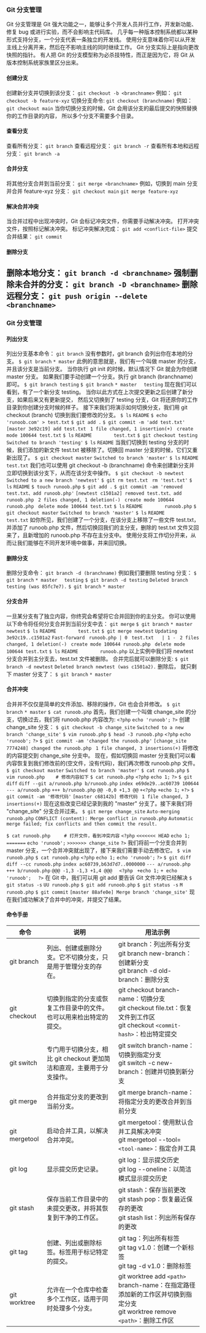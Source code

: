 ### Git 分支管理
Git 分支管理是 Git 强大功能之一，能够让多个开发人员并行工作，开发新功能、修复 bug 或进行实验，而不会影响主代码库。
几乎每一种版本控制系统都以某种形式支持分支，一个分支代表一条独立的开发线。
使用分支意味着你可以从开发主线上分离开来，然后在不影响主线的同时继续工作。
Git 分支实际上是指向更改快照的指针。
有人把 Git 的分支模型称为必杀技特性，而正是因为它，将 Git 从版本控制系统家族里区分出来。
#### 创建分支
创建新分支并切换到该分支：
`git checkout -b <branchname>`
例如：
`git checkout -b feature-xyz`
切换分支命令:
`git checkout (branchname)`
例如：
`git checkout main`
当你切换分支的时候，Git 会用该分支的最后提交的快照替换你的工作目录的内容， 所以多个分支不需要多个目录。
#### 查看分支
查看所有分支：
`git branch`
查看远程分支：
`git branch -r`
查看所有本地和远程分支：
`git branch -a`
#### 合并分支
将其他分支合并到当前分支：
`git merge <branchname>`
例如，切换到 main 分支并合并 feature-xyz 分支：
`git checkout main`
`git merge feature-xyz`
#### 解决合并冲突
当合并过程中出现冲突时，Git 会标记冲突文件，你需要手动解决冲突。
打开冲突文件，按照标记解决冲突。
标记冲突解决完成：
`git add <conflict-file>`
提交合并结果：
`git commit`
#### 删除分支
删除本地分支：
`git branch -d <branchname>`
强制删除未合并的分支：
`git branch -D <branchname>`
删除远程分支：
`git push origin --delete <branchname>`
---
### Git 分支管理
#### 列出分支
列出分支基本命令：
`git branch`
没有参数时，git branch 会列出你在本地的分支。
`$ git branch`
`* master`
此例的意思就是，我们有一个叫做 master 的分支，并且该分支是当前分支。
当你执行 git init 的时候，默认情况下 Git 就会为你创建 master 分支。
如果我们要手动创建一个分支。执行 git branch (branchname) 即可。
`$ git branch testing`
`$ git branch`
`* master`
`  testing`
现在我们可以看到，有了一个新分支 testing。
当你以此方式在上次提交更新之后创建了新分支，如果后来又有更新提交， 然后又切换到了 testing 分支，Git 将还原你的工作目录到你创建分支时候的样子。
接下来我们将演示如何切换分支，我们用 git checkout (branch) 切换到我们要修改的分支。
`$ ls`
`README`
`$ echo 'runoob.com' > test.txt`
`$ git add .`
`$ git commit -m 'add test.txt'`
`[master 3e92c19] add test.txt`
` 1 file changed, 1 insertion(+)`
` create mode 100644 test.txt`
`$ ls`
`README        test.txt`
`$ git checkout testing`
`Switched to branch 'testing'`
`$ ls`
`README`
当我们切换到 testing 分支的时候，我们添加的新文件 test.txt 被移除了。切换回 master 分支的时候，它们又重新出现了。
`$ git checkout master`
`Switched to branch 'master'`
`$ ls`
`README        test.txt`
我们也可以使用 git checkout -b (branchname) 命令来创建新分支并立即切换到该分支下，从而在该分支中操作。
`$ git checkout -b newtest`
`Switched to a new branch 'newtest'`
`$ git rm test.txt `
`rm 'test.txt'`
`$ ls`
`README`
`$ touch runoob.php`
`$ git add .`
`$ git commit -am 'removed test.txt、add runoob.php'`
`[newtest c1501a2] removed test.txt、add runoob.php`
` 2 files changed, 1 deletion(-)`
` create mode 100644 runoob.php`
` delete mode 100644 test.txt`
`$ ls`
`README        runoob.php`
`$ git checkout master`
`Switched to branch 'master'`
`$ ls`
`README        test.txt`
如你所见，我们创建了一个分支，在该分支上移除了一些文件 test.txt，并添加了 runoob.php 文件，然后切换回我们的主分支，删除的 test.txt 文件又回来了，且新增加的 runoob.php 不存在主分支中。
使用分支将工作切分开来，从而让我们能够在不同开发环境中做事，并来回切换。
#### 删除分支
删除分支命令：
`git branch -d (branchname)`
例如我们要删除 testing 分支：
`$ git branch`
`* master`
`  testing`
`$ git branch -d testing`
`Deleted branch testing (was 85fc7e7).`
`$ git branch`
`* master`
#### 分支合并
一旦某分支有了独立内容，你终究会希望将它合并回到你的主分支。 你可以使用以下命令将任何分支合并到当前分支中去：
`git merge`
`$ git branch`
`* master`
`  newtest`
`$ ls`
`README        test.txt`
`$ git merge newtest`
`Updating 3e92c19..c1501a2`
`Fast-forward`
` runoob.php | 0`
` test.txt   | 1 -`
` 2 files changed, 1 deletion(-)`
` create mode 100644 runoob.php`
` delete mode 100644 test.txt`
`$ ls`
`README        runoob.php`
以上实例中我们将 newtest 分支合并到主分支去，test.txt 文件被删除。
合并完后就可以删除分支:
`$ git branch -d newtest`
`Deleted branch newtest (was c1501a2).`
删除后， 就只剩下 master 分支了：
`$ git branch`
`* master`
#### 合并冲突
合并并不仅仅是简单的文件添加、移除的操作，Git 也会合并修改。
`$ git branch`
`* master`
`$ cat runoob.php`
首先，我们创建一个叫做 change_site 的分支，切换过去，我们将 runoob.php 内容改为:
`<?php`
`echo 'runoob';`
`?>`
创建 change_site 分支：
`$ git checkout -b change_site`
`Switched to a new branch 'change_site'`
`$ vim runoob.php`
`$ head -3 runoob.php`
`<?php`
`echo 'runoob';`
`?>`
`$ git commit -am 'changed the runoob.php'`
`[change_site 7774248] changed the runoob.php`
` 1 file changed, 3 insertions(+)`
将修改的内容提交到 change_site 分支中。 现在，假如切换回 master 分支我们可以看内容恢复到我们修改前的(空文件，没有代码)，我们再次修改 runoob.php 文件。
`$ git checkout master`
`Switched to branch 'master'`
`$ cat runoob.php`
`$ vim runoob.php    # 修改内容如下`
`$ cat runoob.php`
`<?php`
`echo 1;`
`?>`
`$ git diff`
`diff --git a/runoob.php b/runoob.php`
`index e69de29..ac60739 100644`
`--- a/runoob.php`
`+++ b/runoob.php`
`@@ -0,0 +1,3 @@`
`+<?php`
`+echo 1;`
`+?>`
`$ git commit -am '修改代码'`
`[master c68142b] 修改代码`
` 1 file changed, 3 insertions(+)`
现在这些改变已经记录到我的 "master" 分支了。接下来我们将 "change_site" 分支合并过来。
`$ git merge change_site`
`Auto-merging runoob.php`
`CONFLICT (content): Merge conflict in runoob.php`
`Automatic merge failed; fix conflicts and then commit the result.`

`$ cat runoob.php     # 打开文件，看到冲突内容`
`<?php`
`<<<<<<< HEAD`
`echo 1;`
`=======`
`echo 'runoob';`
`>>>>>>> change_site`
`?>`
我们将前一个分支合并到 master 分支，一个合并冲突就出现了，接下来我们需要手动去修改它。
`$ vim runoob.php`
`$ cat runoob.php`
`<?php`
`echo 1;`
`echo 'runoob';`
`?>`
`$ git diff`
`diff --cc runoob.php`
`index ac60739,b63d7d7..0000000`
`--- a/runoob.php`
`+++ b/runoob.php`
`@@@ -1,3 -1,3 +1,4 @@@`
`  <?php`
` +echo 1;`
`+ echo 'runoob';`
`  ?>`
在 Git 中，我们可以用 git add 要告诉 Git 文件冲突已经解决
`$ git status -s`
`UU runoob.php`
`$ git add runoob.php`
`$ git status -s`
`M  runoob.php`
`$ git commit`
`[master 88afe0e] Merge branch 'change_site'`
现在我们成功解决了合并中的冲突，并提交了结果。

#### 命令手册
|命令	|说明	|用法示例|
|---|---|---|
|git branch	|列出、创建或删除分支。它不切换分支，只是用于管理分支的存在。	|git branch：列出所有分支 <br> git branch new-branch：创建新分支 <br> git branch -d old-branch：删除分支|
|git checkout	|切换到指定的分支或恢复工作目录中的文件。也可以用来检出特定的提交。|	git checkout branch-name：切换分支 <br> git checkout file.txt：恢复文件到工作区 <br> git checkout `<commit-hash>`：检出特定提交|
|git switch	|专门用于切换分支，相比 git checkout 更加简洁和直观，主要用于分支操作。|	git switch branch-name：切换到指定分支 <br> git switch -c new-branch：创建并切换到新分支|
|git merge	|合并指定分支的更改到当前分支。|	git merge branch-name：将指定分支的更改合并到当前分支
|git mergetool	|启动合并工具，以解决合并冲突。	|git mergetool：使用默认合并工具解决冲突 <br> git mergetool --tool=`<tool-name>`：指定合并工具|
|git log	|显示提交历史记录。	|git log：显示提交历史 <br> git log --oneline：以简洁模式显示提交历史|
|git stash	|保存当前工作目录中的未提交更改，并将其恢复到干净的工作区。|	git stash：保存当前更改 <br> git stash pop：恢复最近保存的更改 <br> git stash list：列出所有保存的更改|
|git tag	|创建、列出或删除标签。标签用于标记特定的提交。|	git tag：列出所有标签 <br> git tag v1.0：创建一个新标签 <br> git tag -d v1.0：删除标签|
|git worktree	|允许在一个仓库中检查多个工作区，适用于同时处理多个分支。	|git worktree add `<path>` branch-name：在指定路径添加新的工作区并切换到指定分支 <br> git worktree remove `<path>`：删除工作区|